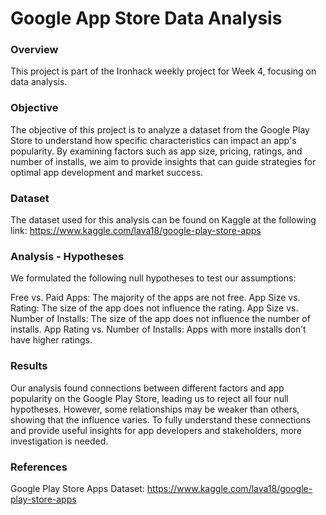 # Google App Store Data Analysis


### Overview
This project is part of the Ironhack weekly project for Week 4, focusing on data analysis.

### Objective
The objective of this project is to analyze a dataset from the Google Play Store to understand how specific characteristics can impact an app's popularity. By examining factors such as app size, pricing, ratings, and number of installs, we aim to provide insights that can guide strategies for optimal app development and market success.

### Dataset
The dataset used for this analysis can be found on Kaggle at the following link:
https://www.kaggle.com/lava18/google-play-store-apps

### Analysis - Hypotheses
We formulated the following null hypotheses to test our assumptions:

Free vs. Paid Apps: The majority of the apps are not free.
App Size vs. Rating: The size of the app does not influence the rating.
App Size vs. Number of Installs: The size of the app does not influence the number of installs.
App Rating vs. Number of Installs: Apps with more installs don’t have higher ratings.

### Results
Our analysis found connections between different factors and app popularity on the Google Play Store, leading us to reject all four null hypotheses. However, some relationships may be weaker than others, showing that the influence varies. To fully understand these connections and provide useful insights for app developers and stakeholders, more investigation is needed.

### References
Google Play Store Apps Dataset: 
https://www.kaggle.com/lava18/google-play-store-apps
